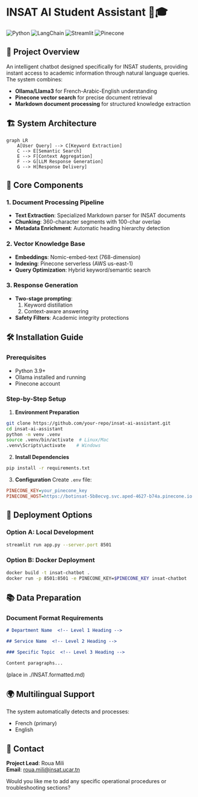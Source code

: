 # INSAT AI Student Assistant 🤖🎓

![Python](https://img.shields.io/badge/Python-3.9+-blue.svg)
![LangChain](https://img.shields.io/badge/LangChain-0.1.0-green.svg)
![Streamlit](https://img.shields.io/badge/Streamlit-1.30.0-red.svg)
![Pinecone](https://img.shields.io/badge/Pinecone-Serverless-430098.svg)

## 📌 Project Overview

An intelligent chatbot designed specifically for INSAT students, providing instant access to academic information through natural language queries. The system combines:

- **Ollama/Llama3** for French-Arabic-English understanding
- **Pinecone vector search** for precise document retrieval
- **Markdown document processing** for structured knowledge extraction

## 🏗️ System Architecture

```mermaid
graph LR
    A[User Query] --> C[Keyword Extraction]
    C --> E[Semantic Search]
    E --> F[Context Aggregation]
    F --> G[LLM Response Generation]
    G --> H[Response Delivery]
```

## 🧩 Core Components

### 1. Document Processing Pipeline
- **Text Extraction**: Specialized Markdown parser for INSAT documents
- **Chunking**: 360-character segments with 100-char overlap
- **Metadata Enrichment**: Automatic heading hierarchy detection

### 2. Vector Knowledge Base
- **Embeddings**: Nomic-embed-text (768-dimension)
- **Indexing**: Pinecone serverless (AWS us-east-1)
- **Query Optimization**: Hybrid keyword/semantic search

### 3. Response Generation
- **Two-stage prompting**:
  1. Keyword distillation
  2. Context-aware answering
- **Safety Filters**: Academic integrity protections

## 🛠️ Installation Guide

### Prerequisites
- Python 3.9+
- Ollama installed and running
- Pinecone account

### Step-by-Step Setup

1. **Environment Preparation**
```bash
git clone https://github.com/your-repo/insat-ai-assistant.git
cd insat-ai-assistant
python -m venv .venv
source .venv/bin/activate  # Linux/Mac
.venv\Scripts\activate    # Windows
```

2. **Install Dependencies**
```bash
pip install -r requirements.txt
```

3. **Configuration**
Create `.env` file:
```ini
PINECONE_KEY=your_pinecone_key
PINECONE_HOST=https://botinsat-5b8ecvg.svc.aped-4627-b74a.pinecone.io
```


## 🚀 Deployment Options

### Option A: Local Development
```bash
streamlit run app.py --server.port 8501
```

### Option B: Docker Deployment
```bash
docker build -t insat-chatbot .
docker run -p 8501:8501 -e PINECONE_KEY=$PINECONE_KEY insat-chatbot
```

## 📚 Data Preparation

### Document Format Requirements
```markdown
# Department Name  <!-- Level 1 Heading -->

## Service Name  <!-- Level 2 Heading -->

### Specific Topic  <!-- Level 3 Heading -->

Content paragraphs...
```

(place in ./INSAT.formatted.md)

## 🌍 Multilingual Support

The system automatically detects and processes:
- French (primary)
- English
  

## 📧 Contact

**Project Lead**: Roua Mili  
**Email**: roua.mili@insat.ucar.tn  


Would you like me to add any specific operational procedures or troubleshooting sections?
